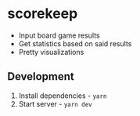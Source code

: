 # scorekeep

- Input board game results
- Get statistics based on said results
- Pretty visualizations

## Development

1. Install dependencies - `yarn` 
1. Start server - `yarn dev` 
